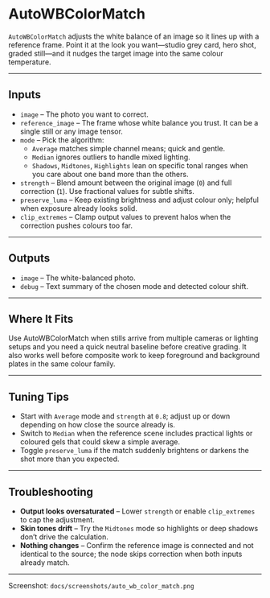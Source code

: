 # AutoWBColorMatch

`AutoWBColorMatch` adjusts the white balance of an image so it lines up with a reference frame. Point it at the look you want—studio grey card, hero shot, graded still—and it nudges the target image into the same colour temperature.

---

## Inputs
- `image` – The photo you want to correct.
- `reference_image` – The frame whose white balance you trust. It can be a single still or any image tensor.
- `mode` – Pick the algorithm:
  - `Average` matches simple channel means; quick and gentle.
  - `Median` ignores outliers to handle mixed lighting.
  - `Shadows`, `Midtones`, `Highlights` lean on specific tonal ranges when you care about one band more than the others.
- `strength` – Blend amount between the original image (`0`) and full correction (`1`). Use fractional values for subtle shifts.
- `preserve_luma` – Keep existing brightness and adjust colour only; helpful when exposure already looks solid.
- `clip_extremes` – Clamp output values to prevent halos when the correction pushes colours too far.

---

## Outputs
- `image` – The white-balanced photo.
- `debug` – Text summary of the chosen mode and detected colour shift.

---

## Where It Fits

Use AutoWBColorMatch when stills arrive from multiple cameras or lighting setups and you need a quick neutral baseline before creative grading. It also works well before composite work to keep foreground and background plates in the same colour family.

---

## Tuning Tips

- Start with `Average` mode and `strength` at `0.8`; adjust up or down depending on how close the source already is.
- Switch to `Median` when the reference scene includes practical lights or coloured gels that could skew a simple average.
- Toggle `preserve_luma` if the match suddenly brightens or darkens the shot more than you expected.

---

## Troubleshooting

- **Output looks oversaturated** – Lower `strength` or enable `clip_extremes` to cap the adjustment.
- **Skin tones drift** – Try the `Midtones` mode so highlights or deep shadows don’t drive the calculation.
- **Nothing changes** – Confirm the reference image is connected and not identical to the source; the node skips correction when both inputs already match.

---

Screenshot: `docs/screenshots/auto_wb_color_match.png`
